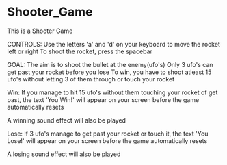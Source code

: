 # Shooter_Game
This is a Shooter Game

CONTROLS:
Use the letters 'a' and 'd' on your keyboard to move the rocket left or right
To shoot the rocket, press the spacebar

GOAL:
The aim is to shoot the bullet at the enemy(ufo's)
Only 3 ufo's can get past your rocket before you lose
To win, you have to shoot atleast 15 ufo's without letting 3 of them through or touch your rocket

Win:
If you manage to hit 15 ufo's without them touching your rocket of get past, the text 'You Win!' will appear on your screen before the game automatically resets

A winning sound effect will also be played

Lose:
If 3 ufo's manage to get past your rocket or touch it, the text 'You Lose!' will appear on your screen before the game automatically resets

A losing sound effect will also be played
